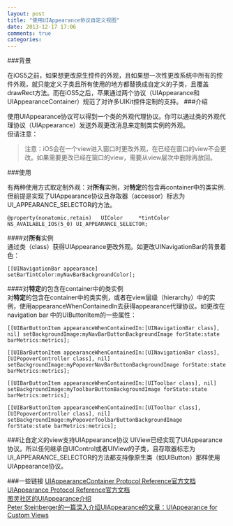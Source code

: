 ```yaml
---
layout: post
title: "使用UIAppearance协议自定义视图"
date: 2013-12-17 17:06
comments: true
categories: 
---
```


###背景 
  
在iOS5之前，如果想更改原生控件的外观，且如果想一次性更改系统中所有的控件外观，就只能定义子类且所有使用的地方都替换成自定义的子类，且覆盖drawRect方法。而在iOS5之后，苹果通过两个协议（UIAppearance和UIAppearanceContainer）规范了对许多UIKit控件定制的支持。<!--more-->
###介绍

使用UIAppearance协议可以得到一个类的外观代理协议。你可以通过类的外观代理协议（UIAppearance）发送外观更改消息来定制类实例的外观。  
但请注意：  
>注意：iOS会在一个view进入窗口时更改外观，在已经在窗口的view不会更改。如果需要更改已经在窗口的view，需要从view层次中删除再放回。

###使用 
 
有两种使用方式取定制外观：对**所有**实例，对**特定**的包含再container中的类实例.但前提是实现了UIAppearance协议且存取器（accessor）标志为UI_APPEARANCE_SELECTOR的方法。   

```
@property(nonatomic,retain)   UIColor     *tintColor NS_AVAILABLE_IOS(5_0) UI_APPEARANCE_SELECTOR; 
```

####对**所有**实例   
通过类（class）获得UIAppearance更改外观。如更改UINavigationBar的背景着色：

```
[[UINavigationBar appearance] setBarTintColor:myNavBarBackgroundColor];
```


####对**特定**的包含在container中的类实例   
对**特定**的包含在container中的类实例，或者在view层级（hierarchy）中的实例，使用appearanceWhenContainedIn去获得appearance代理协议。如更改在navigation bar 中的UIButtonItem的一些属性：  

```
[[UIBarButtonItem appearanceWhenContainedIn:[UINavigationBar class], nil] setBackgroundImage:myNavBarButtonBackgroundImage forState:state barMetrics:metrics];

[[UIBarButtonItem appearanceWhenContainedIn:[UINavigationBar class], [UIPopoverController class], nil] setBackgroundImage:myPopoverNavBarButtonBackgroundImage forState:state barMetrics:metrics];

[[UIBarButtonItem appearanceWhenContainedIn:[UIToolbar class], nil] setBackgroundImage:myToolbarButtonBackgroundImage forState:state barMetrics:metrics];

[[UIBarButtonItem appearanceWhenContainedIn:[UIToolbar class], [UIPopoverController class], nil] setBackgroundImage:myPopoverToolbarButtonBackgroundImage forState:state barMetrics:metrics];
```   

###让自定义的view支持UIAppearance协议
UIView已经实现了UIAppearance协议。所以任何继承自UIControl或者UIView的子类，且存取器标志为UI_APPEARANCE_SELECTOR的方法都支持像原生类（如UIButton）那样使用UIAppearance协议。   

###一些链接
[UIAppearanceContainer Protocol Reference官方文档](https://developer.apple.com/library/ios/recipes/UIAppearanceContainer_Protocol/Reference/Reference.html#//apple_ref/c/macro/UI_APPEARANCE_SELECTOR)    
[UIAppearance Protocol Reference官方文档](https://developer.apple.com/library/ios/documentation/UIKit/Reference/UIAppearance_Protocol/Reference/Reference.html)       
[图灵社区的UIAppearance介绍](http://www.ituring.com.cn/article/30658)    
[Peter Steinberger的一篇深入介绍UIAppearance的文章：UIAppearance for Custom Views](http://petersteinberger.com/blog/2013/uiappearance-for-custom-views/) 